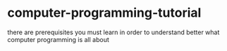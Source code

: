 # computer-programming-tutorial
there are prerequisites you must learn in order to understand better what computer programming is all about
